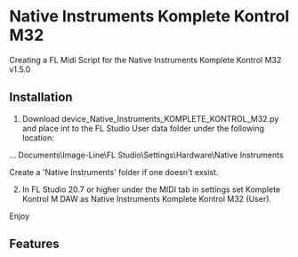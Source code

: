 # Native Instruments Komplete Kontrol M32

Creating a FL Midi Script for the Native Instruments Komplete Kontrol M32 v1.5.0

## Installation

1. Download device_Native_Instruments_KOMPLETE_KONTROL_M32.py and place int to the FL Studio User data 
folder under the following location:

... Documents\Image-Line\FL Studio\Settings\Hardware\Native Instruments

Create a 'Native Instruments' folder if one doesn't exsist.

2. In FL Studio 20.7 or higher under the MIDI tab in settings set Komplete Kontrol M DAW as Native Instruments Komplete Kontrol M32 (User).

Enjoy

## Features

<div style="page-break-after: always; visibility: hidden"> 

</div>
